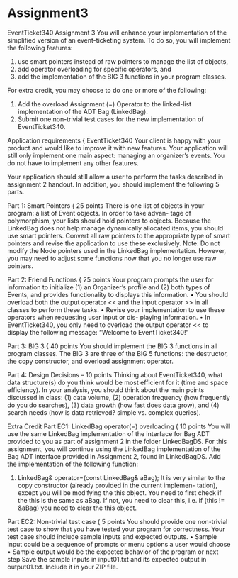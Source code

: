 # Assignment3
EventTicket340 Assignment 3
You will enhance your implementation of the simplified version of an event-ticketing system.
To do so, you will implement the following features:

1. use smart pointers instead of raw pointers to manage the list of objects,
2. add operator overloading for specific operators, and
3. add the implementation of the BIG 3 functions in your program classes.
   
For extra credit, you may choose to do one or more of the following:

1. Add the overload Assignment (=) Operator to the linked-list implementation of the
ADT Bag (LinkedBag).
2. Submit one non-trivial test cases for the new implementation of EventTicket340.

Application requirements { EventTicket340
Your client is happy with your product and would like to improve it with new features. Your
application will still only implement one main aspect: managing an organizer’s events. You
do not have to implement any other features.

Your application should still allow a user to perform the tasks described in assignment 2
handout. In addition, you should implement the following 5 parts.

Part 1: Smart Pointers { 25 points
There is one list of objects in your program: a list of Event objects. In order to take advan-
tage of polymorphism, your lists should hold pointers to objects. Because the LinkedBag
does not help manage dynamically allocated items, you should use smart pointers.
Convert all raw pointers to the appropriate type of smart pointers and revise the application
to use these exclusively.
Note: Do not modify the Node pointers used in the LinkedBag implementation. However,
you may need to adjust some functions now that you no longer use raw pointers.

Part 2: Friend Functions { 25 points
Your program prompts the user for information to initialize (1) an Organizer’s profile and
(2) both types of Events, and provides functionality to displays this information.
• You should overload both the output operator << and the input operator >> in all
classes to perform these tasks.
• Revise your implementation to use these operators when requesting user input or dis-
playing information.
• In EventTicket340, you only need to overload the output operator << to display the
following message: “Welcome to EventTicket340!”

Part 3: BIG 3 { 40 points
You should implement the BIG 3 functions in all program classes. The BIG 3 are three of the
BIG 5 functions: the destructor, the copy constructor, and overload assignment operator.

Part 4: Design Decisions – 10 points
Thinking about EventTicket340, what data structure(s) do you think would be most efficient
for it (time and space efficiency). In your analysis, you should think about the main points
discussed in class: 
(1) data volume, (2) operation frequency (how frequently do you do
searches), (3) data growth (how fast does data grow), and (4) search needs (how is data
retrieved? simple vs. complex queries).

Extra Credit
Part EC1: LinkedBag operator(=) overloading { 10 points
You will use the same LinkedBag implementation of the interface for Bag ADT provided to
you as part of assignment 2 in the folder LinkedBagDS.
For this assignment, you will continue using the LinkedBag implementation of the Bag
ADT interface provided in Assignment 2, found in LinkedBagDS.
Add the implementation of the following function:

1. LinkedBag<ItemType>& operator=(const LinkedBag<ItemType>& aBag);
It is very similar to the copy constructor (already provided in the current implemen-
tation), except you will be modifying the this object.
You need to first check if the this is the same as aBag. If not, you need to clear this,
i.e. if (this != &aBag) you need to clear the this object.

Part EC2: Non-trivial test case { 5 points
You should provide one non-trivial test case to show that you have tested your program for
correctness. Your test case should include sample inputs and expected outputs.
• Sample input could be a sequence of prompts or menu options a user would choose
• Sample output would be the expected behavior of the program or next step
Save the sample inputs in input01.txt and its expected output in output01.txt.
Include it in your ZIP file.
